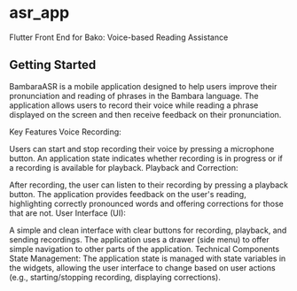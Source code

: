 # asr_app

Flutter Front End for Bako: Voice-based Reading Assistance

## Getting Started

BambaraASR is a mobile application designed to help users improve their pronunciation and reading of phrases in the Bambara language. The application allows users to record their voice while reading a phrase displayed on the screen and then receive feedback on their pronunciation.

Key Features
Voice Recording:

Users can start and stop recording their voice by pressing a microphone button.
An application state indicates whether recording is in progress or if a recording is available for playback.
Playback and Correction:

After recording, the user can listen to their recording by pressing a playback button.
The application provides feedback on the user's reading, highlighting correctly pronounced words and offering corrections for those that are not.
User Interface (UI):

A simple and clean interface with clear buttons for recording, playback, and sending recordings.
The application uses a drawer (side menu) to offer simple navigation to other parts of the application.
Technical Components
State Management: The application state is managed with state variables in the widgets, allowing the user interface to change based on user actions (e.g., starting/stopping recording, displaying corrections).
